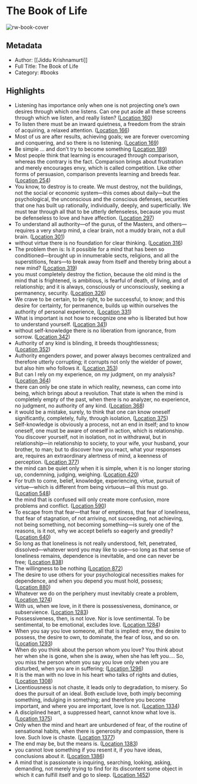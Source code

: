 # The Book of Life

![rw-book-cover](https://images-na.ssl-images-amazon.com/images/I/51mZlh1-euL._SL200_.jpg)

## Metadata
- Author: [[Jiddu Krishnamurti]]
- Full Title: The Book of Life
- Category: #books

## Highlights
- Listening has importance only when one is not projecting one’s own desires through which one listens. Can one put aside all these screens through which we listen, and really listen? ([Location 160](https://readwise.io/to_kindle?action=open&asin=B003SE7ZGW&location=160))
- To listen there must be an inward quietness, a freedom from the strain of acquiring, a relaxed attention. ([Location 166](https://readwise.io/to_kindle?action=open&asin=B003SE7ZGW&location=166))
- Most of us are after results, achieving goals; we are forever overcoming and conquering, and so there is no listening. ([Location 169](https://readwise.io/to_kindle?action=open&asin=B003SE7ZGW&location=169))
- Be simple … and don’t try to become something ([Location 189](https://readwise.io/to_kindle?action=open&asin=B003SE7ZGW&location=189))
- Most people think that learning is encouraged through comparison, whereas the contrary is the fact. Comparison brings about frustration and merely encourages envy, which is called competition. Like other forms of persuasion, comparison prevents learning and breeds fear. ([Location 254](https://readwise.io/to_kindle?action=open&asin=B003SE7ZGW&location=254))
- You know, to destroy is to create. We must destroy, not the buildings, not the social or economic system—this comes about daily—but the psychological, the unconscious and the conscious defenses, securities that one has built up rationally, individually, deeply, and superficially. We must tear through all that to be utterly defenseless, because you must be defenseless to love and have affection. ([Location 297](https://readwise.io/to_kindle?action=open&asin=B003SE7ZGW&location=297))
- To understand all authority—of the gurus, of the Masters, and others—requires a very sharp mind, a clear brain, not a muddy brain, not a dull brain. ([Location 301](https://readwise.io/to_kindle?action=open&asin=B003SE7ZGW&location=301))
- without virtue there is no foundation for clear thinking. ([Location 316](https://readwise.io/to_kindle?action=open&asin=B003SE7ZGW&location=316))
- The problem then is: Is it possible for a mind that has been so conditioned—brought up in innumerable sects, religions, and all the superstitions, fears—to break away from itself and thereby bring about a new mind? ([Location 319](https://readwise.io/to_kindle?action=open&asin=B003SE7ZGW&location=319))
- you must completely destroy the fiction, because the old mind is the mind that is frightened, is ambitious, is fearful of death, of living, and of relationship; and it is always, consciously or unconsciously, seeking a permanency, security. ([Location 326](https://readwise.io/to_kindle?action=open&asin=B003SE7ZGW&location=326))
- We crave to be certain, to be right, to be successful, to know; and this desire for certainty, for permanence, builds up within ourselves the authority of personal experience, ([Location 331](https://readwise.io/to_kindle?action=open&asin=B003SE7ZGW&location=331))
- What is important is not how to recognize one who is liberated but how to understand yourself. ([Location 341](https://readwise.io/to_kindle?action=open&asin=B003SE7ZGW&location=341))
- without self-knowledge there is no liberation from ignorance, from sorrow. ([Location 342](https://readwise.io/to_kindle?action=open&asin=B003SE7ZGW&location=342))
- Authority of any kind is blinding, it breeds thoughtlessness; ([Location 352](https://readwise.io/to_kindle?action=open&asin=B003SE7ZGW&location=352))
- Authority engenders power, and power always becomes centralized and therefore utterly corrupting; it corrupts not only the wielder of power, but also him who follows it. ([Location 353](https://readwise.io/to_kindle?action=open&asin=B003SE7ZGW&location=353))
- But can I rely on my experience, on my judgment, on my analysis? ([Location 364](https://readwise.io/to_kindle?action=open&asin=B003SE7ZGW&location=364))
- there can only be one state in which reality, newness, can come into being, which brings about a revolution. That state is when the mind is completely empty of the past, when there is no analyzer, no experience, no judgment, no authority of any kind. ([Location 368](https://readwise.io/to_kindle?action=open&asin=B003SE7ZGW&location=368))
- it would be a mistake, surely, to think that one can know oneself significantly, completely, fully, through isolation, ([Location 375](https://readwise.io/to_kindle?action=open&asin=B003SE7ZGW&location=375))
- Self-knowledge is obviously a process, not an end in itself; and to know oneself, one must be aware of oneself in action, which is relationship. You discover yourself, not in isolation, not in withdrawal, but in relationship—in relationship to society, to your wife, your husband, your brother, to man; but to discover how you react, what your responses are, requires an extraordinary alertness of mind, a keenness of perception. ([Location 377](https://readwise.io/to_kindle?action=open&asin=B003SE7ZGW&location=377))
- the mind can be quiet only when it is simple, when it is no longer storing up, condemning, judging, weighing. ([Location 420](https://readwise.io/to_kindle?action=open&asin=B003SE7ZGW&location=420))
- For truth to come, belief, knowledge, experiencing, virtue, pursuit of virtue—which is different from being virtuous—all this must go. ([Location 548](https://readwise.io/to_kindle?action=open&asin=B003SE7ZGW&location=548))
- the mind that is confused will only create more confusion, more problems and conflict. ([Location 590](https://readwise.io/to_kindle?action=open&asin=B003SE7ZGW&location=590))
- To escape from that fear—that fear of emptiness, that fear of loneliness, that fear of stagnation, of not arriving, not succeeding, not achieving, not being something, not becoming something—is surely one of the reasons, is it not, why we accept beliefs so eagerly and greedily? ([Location 640](https://readwise.io/to_kindle?action=open&asin=B003SE7ZGW&location=640))
- So long as that loneliness is not really understood, felt, penetrated, dissolved—whatever word you may like to use—so long as that sense of loneliness remains, dependence is inevitable, and one can never be free; ([Location 838](https://readwise.io/to_kindle?action=open&asin=B003SE7ZGW&location=838))
- The willingness to be nothing ([Location 872](https://readwise.io/to_kindle?action=open&asin=B003SE7ZGW&location=872))
- The desire to use others for your psychological necessities makes for dependence, and when you depend you must hold, possess; ([Location 880](https://readwise.io/to_kindle?action=open&asin=B003SE7ZGW&location=880))
- Whatever we do on the periphery must inevitably create a problem, ([Location 1274](https://readwise.io/to_kindle?action=open&asin=B003SE7ZGW&location=1274))
- With us, when we love, in it there is possessiveness, dominance, or subservience. ([Location 1283](https://readwise.io/to_kindle?action=open&asin=B003SE7ZGW&location=1283))
- Possessiveness, then, is not love. Nor is love sentimental. To be sentimental, to be emotional, excludes love. ([Location 1284](https://readwise.io/to_kindle?action=open&asin=B003SE7ZGW&location=1284))
- When you say you love someone, all that is implied: envy, the desire to possess, the desire to own, to dominate, the fear of loss, and so on. ([Location 1293](https://readwise.io/to_kindle?action=open&asin=B003SE7ZGW&location=1293))
- When do you think about the person whom you love? You think about her when she is gone, when she is away, when she has left you…. So, you miss the person whom you say you love only when you are disturbed, when you are in suffering; ([Location 1296](https://readwise.io/to_kindle?action=open&asin=B003SE7ZGW&location=1296))
- It is the man with no love in his heart who talks of rights and duties, ([Location 1308](https://readwise.io/to_kindle?action=open&asin=B003SE7ZGW&location=1308))
- Licentiousness is not chaste, it leads only to degradation, to misery. So does the pursuit of an ideal. Both exclude love, both imply becoming something, indulging in something; and therefore you become important, and where you are important, love is not. ([Location 1334](https://readwise.io/to_kindle?action=open&asin=B003SE7ZGW&location=1334))
- A disciplined heart, a suppressed heart, cannot know what love is. ([Location 1375](https://readwise.io/to_kindle?action=open&asin=B003SE7ZGW&location=1375))
- Only when the mind and heart are unburdened of fear, of the routine of sensational habits, when there is generosity and compassion, there is love. Such love is chaste. ([Location 1377](https://readwise.io/to_kindle?action=open&asin=B003SE7ZGW&location=1377))
- The end may be, but the means is. ([Location 1383](https://readwise.io/to_kindle?action=open&asin=B003SE7ZGW&location=1383))
- you cannot love something if you resent it, if you have ideas, conclusions about it. ([Location 1386](https://readwise.io/to_kindle?action=open&asin=B003SE7ZGW&location=1386))
- A mind that is passionate is inquiring, searching, looking, asking, demanding, not merely trying to find for its discontent some object in which it can fulfill itself and go to sleep. ([Location 1452](https://readwise.io/to_kindle?action=open&asin=B003SE7ZGW&location=1452))
